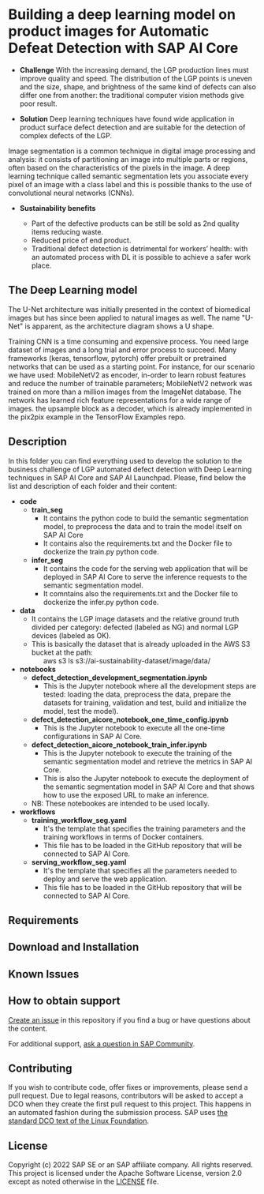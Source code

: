 # Building a deep learning model on product images for Automatic Defeat Detection with SAP AI Core
<!--- Register repository https://api.reuse.software/register, then add REUSE badge:
[![REUSE status](https://api.reuse.software/badge/github.com/SAP-samples/REPO-NAME)](https://api.reuse.software/info/github.com/SAP-samples/REPO-NAME)
-->

- **Challenge**
With the increasing demand, the LGP production lines must improve quality and speed.
The distribution of the LGP points is uneven and the size, shape, and brightness of the same kind of defects can also differ one from another: the traditional computer vision methods give poor result.

- **Solution**
Deep learning techniques have found wide application in product surface defect detection and are suitable for the detection of complex defects of the LGP.

Image segmentation is a common technique in digital image processing and analysis: it consists of partitioning an image into multiple parts or regions, often based on the characteristics of the pixels in the image.
A deep learning technique called semantic segmentation lets you associate every pixel of an image with a class label and this is possible thanks to the use of convolutional neural networks (CNNs).

- **Sustainability benefits**

	* Part of the defective products can be still be sold as 2nd quality items reducing waste.
	* Reduced price of end product.
	* Traditional defect detection is detrimental for workers’ health: with an automated process with DL it is possible to achieve a safer work place.
 

## The Deep Learning model

The U-Net architecture was initially presented in the context of biomedical images but has since been applied to natural images as well. The name "U-Net" is apparent, as the architecture diagram shows a U shape.



Training CNN is a time consuming and expensive process. You need large dataset of images and a long trial and error process to succeed. 
Many frameworks (keras, tensorflow, pytorch) offer prebuilt or pretrained networks that can be used as a starting point. For instance, for our scenario we have used:
MobileNetV2 as encoder, in-order to learn robust features and reduce the number of trainable parameters;
MobileNetV2 network was trained on more than a million images from the ImageNet database. The network has learned rich feature representations for a wide range of images.
the upsample block as a decoder, which is already implemented in the pix2pix example in the TensorFlow Examples repo.


## Description

In this folder you can find everything used to develop the solution to the business challenge of LGP automated defect detection with Deep Learning techniques in SAP AI Core and SAP AI Launchpad. Please, find below the list and description of each folder and their content:

- **code**
 	* **train_seg** 
  		* It contains the python code to build the semantic segmentation model, to preprocess the data and to train the model itself on SAP AI Core
  		* It contains also the requirements.txt and the Docker file to dockerize the train.py python code.
 	* **infer_seg**
  		* It contains the code for the serving web application that will be deployed in SAP AI Core to serve the inference requests to the semantic segmentation model.
  		* It comntains also the requirements.txt and the Docker file to dockerize the infer.py python code.
- **data**
	* It contains the LGP image datasets and the relative ground truth divided per category: defected (labeled as NG) and normal LGP devices (labeled as OK).
	* This is basically the dataset that is already uploaded in the AWS S3 bucket at the path:<br/>
	&nbsp;&nbsp;&nbsp;&nbsp;&nbsp;&nbsp;aws s3 ls s3://ai-sustainability-dataset/image/data/
- **notebooks**
	* **defect_detection_development_segmentation.ipynb**
		* This is the Jupyter notebook where all the development steps are tested: loading the data, preprocess the data, prepare the datasets for training, validation and test, build and initialize the model, test the model).
	* **defect_detection_aicore_notebook_one_time_config.ipynb**
		* This is the Jupyter notebook to execute all the one-time configurations in SAP AI Core.
	* **defect_detection_aicore_notebook_train_infer.ipynb**
		* This is the Jupyter notebook to execute the training of the semantic segmentation model and retrieve the metrics in SAP AI Core.
		* This is also the Jupyter notebook to execute the deployment of the semantic segmentation model in SAP AI Core and that shows how to use the exposed URL to make an inference.
	* NB: These notebookes are intended to be used locally.
- **workflows**
	* **training_workflow_seg.yaml**
		* It's the template that specifies the training parameters and the training workflows in terms of Docker containers.
		* This file has to be loaded in the GitHub repository that will be connected to SAP AI Core.
	* **serving_workflow_seg.yaml**
		* It's the template that specifies all the parameters needed to deploy and serve the web application.
		* This file has to be loaded in the GitHub repository that will be connected to SAP AI Core.


## Requirements

## Download and Installation

## Known Issues

## How to obtain support
[Create an issue](https://github.com/SAP-samples/<repository-name>/issues) in this repository if you find a bug or have questions about the content.
 
For additional support, [ask a question in SAP Community](https://answers.sap.com/questions/ask.html).

## Contributing
If you wish to contribute code, offer fixes or improvements, please send a pull request. Due to legal reasons, contributors will be asked to accept a DCO when they create the first pull request to this project. This happens in an automated fashion during the submission process. SAP uses [the standard DCO text of the Linux Foundation](https://developercertificate.org/).

## License
Copyright (c) 2022 SAP SE or an SAP affiliate company. All rights reserved. This project is licensed under the Apache Software License, version 2.0 except as noted otherwise in the [LICENSE](LICENSES/Apache-2.0.txt) file.
